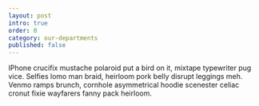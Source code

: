```yaml
---
layout: post
intro: true
order: 0
category: our-departments
published: false
---
```

IPhone crucifix mustache polaroid put a bird on it, mixtape typewriter pug vice. Selfies lomo man braid, heirloom pork belly disrupt leggings meh. Venmo ramps brunch, cornhole asymmetrical hoodie scenester celiac cronut fixie wayfarers fanny pack heirloom.
